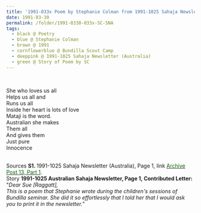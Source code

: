 ```yaml
---
title: '1991-033x Poem by Stephanie Colman from 1991-1025 Sahaja Newsletter (Australia), Page 1'
date: 1991-03-30
permalink: /folder/1991-0330-033x-SC-SNA
tags:
  - black @ Poetry
  - blue @ Stephanie Colman
  - brown @ 1991
  - cornflowerblue @ Bundilla Scout Camp
  - deeppink @ 1991-1025 Sahaja Newsletter (Australia)
  - green @ Story of Poem by SC
---
```


<br>

<p>
She who loves us all<br>
Helps us all and<br>
Runs us all<br>
Inside her heart is lots of love<br>
Mataji is the word.<br>
Australian she makes<br>
Them all<br>
And gives them<br>
Just pure<br>
Innocence<br>
</p> 

<br>

<wave-list>
<list-title color="DarkSeaGreen" width="40">Sources</list-title>
  <list-item color="BlanchedAlmond"  width="280"><b>S1. </b> 1991-1025 Sahaja Newsletter (Australia), Page 1, link <a href="https://seven-teams.github.io/archives/2023/0824-b"><font color="DarkGreen">Archive Post 13, Part 1</font></a>.</list-item>
</wave-list>

<br>

<wave-list>
<list-title color="DarkSeaGreen" width="25">Story</list-title>
  <list-item color="BlanchedAlmond"  width="280"><b>1991-1025 Australian Sahaja Newsletter, Page 1, Contributed Letter:</b> "<i>Dear Sue [Raggatt],<br>
  This is a poem that Stephanie wrote during the children's sessions of Bundilla seminar. She did it so effortlessly that I told her that I would ask you to print it in the newsletter.</i>"</list-item>
</wave-list>